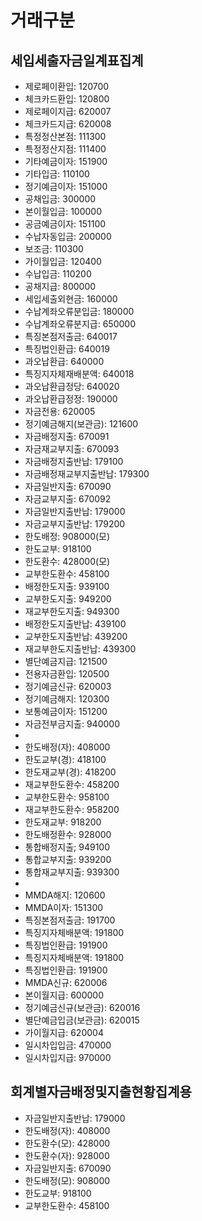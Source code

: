 # 거래구분

## 세입세출자금일계표집계

- 제로페이환입: 120700
- 체크카드환입: 120800
- 제로페이지급: 620007
- 체크카드지급: 620008
- 특정정산본점: 111300
- 특정정산지점: 111400
- 기타예금이자: 151900
- 기타입금: 110100
- 정기예금이자: 151000
- 공채입금: 300000
- 본이월입금: 100000
- 공금예금이자: 151100
- 수납자동입금: 200000
- 보조금: 110300
- 가이월입금: 120400
- 수납입금: 110200
- 공채지급: 800000
- 세입세출외현금: 160000
- 수납계좌오류분입금: 180000
- 수납계좌오류분지급: 650000
- 특징본점저출금: 640017
- 특징법인환급: 640019
- 과오납환급: 640000
- 특징지자체재배분액: 640018
- 과오납환급정당: 640020
- 과오납환급정정: 190000
- 자금전용: 620005
- 정기예금해지(보관금): 121600
- 자금배정지출: 670091
- 자금재교부지출: 670093
- 자금배정지출반납: 179100
- 자금배정재교부지출반납: 179300
- 자금일반지출: 670090
- 자금교부지출: 670092
- 자금일반지출반납: 179000
- 자금교부지출반납: 179200
- 한도배정: 908000(모)
- 한도교부: 918100
- 한도환수: 428000(모)
- 교부한도환수: 458100
- 배정한도지출: 939100
- 교부한도지출: 949200
- 재교부한도지출: 949300
- 배정한도지출반납: 439100
- 교부한도지출반납: 439200
- 재교부한도지출반납: 439300
- 별단예금지급: 121500
- 전용자금환입: 120500
- 정기예금신규: 620003
- 정기예금해지: 120300
- 보통예금이자: 151200
- 자금전부금지출: 940000
- 
- 한도배정(자): 408000
- 한도교부(경): 418100
- 한도재교부(경): 418200
- 재교부한도환수: 458200
- 교부한도환수: 958100
- 재교부한도환수: 958200
- 한도재교부: 918200
- 한도배정환수: 928000
- 통합배정지출; 949100
- 통합교부지출: 939200
- 통합재교부지출: 939300
- 
- MMDA해지: 120600
- MMDA이자: 151300
- 특징본점저출금: 191700
- 특징지자체배분액: 191800
- 특징법인환급: 191900
- 특징지자체배분액: 191800
- 특징법인환급: 191900
- MMDA신규: 620006
- 본이월지급: 600000
- 정기예금신규(보관금): 620016
- 별단예금입금(보관금): 620015
- 가이월지급: 620004
- 일시차입입금: 470000
- 일시차입지급: 970000

## 회계별자금배정및지출현황집계용

- 자금일반지출반납: 179000
- 한도배정(자): 408000
- 한도환수(모): 428000
- 한도환수(자): 928000
- 자금일반지출: 670090
- 한도배정(모): 908000
- 한도교부: 918100
- 교부한도환수: 458100


